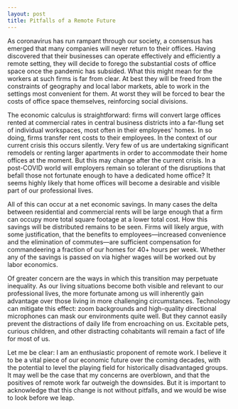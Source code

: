 ```yaml
---
layout: post
title: Pitfalls of a Remote Future
---
```

As coronavirus has run rampant through our society, a consensus has emerged that many companies will never return to their offices. Having discovered that their businesses can operate effectively and efficiently a remote setting, they will decide to forego the substantial costs of office space once the pandemic has subsided. What this might mean for the workers at such firms is far from clear. At best they will be freed from the constraints of geography and local labor markets, able to work in the settings most convenient for them. At worst they will be forced to bear the costs of office space themselves, reinforcing social divisions. 

The economic calculus is straightforward: firms will convert large offices rented at commercial rates in central business districts into a far-flung set of individual workspaces, most often in their employees' homes. In so doing, firms transfer rent costs to their employees. In the context of our current crisis this occurs silently. Very few of us are undertaking significant remodels or renting larger apartments in order to accommodate their home offices at the moment. But this may change after the current crisis. In a post-COVID world will employers remain so tolerant of the disruptions that befall those not fortunate enough to have a dedicated home office? It seems highly likely that home offices will become a desirable and visible part of our professional lives. 

All of this can occur at a net economic savings. In many cases the delta between residential and commercial rents will be large enough that a firm can occupy more total square footage at a lower total cost. How this savings will be distributed remains to be seen.  Firms will likely argue, with some justification, that the benefits to employees—increased convenience and the elimination of commutes—are sufficient compensation for commandeering a fraction of our homes for 40+ hours per week. Whether any of the savings is passed on via higher wages will be worked out by labor economics.

Of greater concern are the ways in which this transition may perpetuate inequality. As our living situations become both visible and relevant to our professional lives, the more fortunate among us will inherently gain advantage over those living in more challenging circumstances. Technology can mitigate this effect: zoom backgrounds and high-quality directional microphones can mask our environments quite well. But they cannot easily prevent the distractions of daily life from encroaching on us. Excitable pets, curious children, and other distracting cohabitants will remain a fact of life for most of us. 

Let me be clear: I am an enthusiastic proponent of remote work. I believe it to be a vital piece of our economic future over the coming decades, with the potential to level the playing field for historically disadvantaged groups. It may well be the case that my concerns are overblown, and that the positives of remote work far outweigh the downsides. But it is important to acknowledge that this change is not without pitfalls, and we would be wise to look before we leap.
